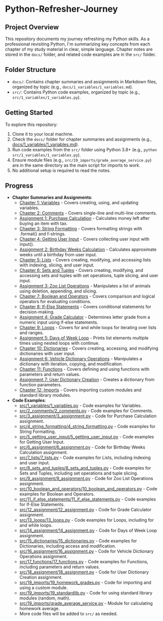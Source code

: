 # Python-Refresher-Journey
## Project Overview
This repository documents my journey refreshing my Python skills. As a professional revisiting Python, I'm summarizing key concepts from each chapter of my study material in clear, simple language. Chapter notes are stored in the `docs/` folder, and related code examples are in the `src/` folder.

## Folder Structure
- `docs/`: Contains chapter summaries and assignments in Markdown files, organized by topic (e.g., `docs/1_variables/1_variables.md`).
- `src/`: Contains Python code examples, organized by topic (e.g., `src/1_variables/1_variables.py`).

## Getting Started
To explore this repository:
1. Clone it to your local machine.
2. Check the `docs/` folder for chapter summaries and assignments (e.g., [docs/1_variables/1_variables.md](docs/1_variables/1_variables.md)).
3. Run code examples from the `src/` folder using Python 3.8+ (e.g., `python src/1_variables/1_variables.py`).
4. Ensure module files (e.g., `src/19_imports/grade_average_service.py`) are in the same directory as the main script for imports to work.
5. No additional setup is required to read the notes.

## Progress
- **Chapter Summaries and Assignments**:
  - [Chapter 1: Variables](docs/1_variables/1_variables.md) - Covers creating, using, and updating variables.
  - [Chapter 2: Comments](docs/2_comments/2_comments.md) - Covers single-line and multi-line comments.
  - [Assignment 1: Purchase Calculation](docs/3_assignment/3_assignment.md) - Calculates money left after buying an item with tax.
  - [Chapter 3: String Formatting](docs/4_string_formatting/4_string_formatting.md) - Covers formatting strings with .format() and f-strings.
  - [Chapter 4: Getting User Input](docs/5_getting_user_input/5_getting_user_input.md) - Covers collecting user input with input().
  - [Assignment 2: Birthday Weeks Calculation](docs/6_assignment/6_assignment.md) - Calculates approximate weeks until a birthday from user input.
  - [Chapter 5: Lists](docs/7_lists/7_lists.md) - Covers creating, modifying, and accessing lists with indexing, slicing, and user input.
  - [Chapter 6: Sets and Tuples](docs/8_sets_and_tuples/8_sets_and_tuples.md) - Covers creating, modifying, and accessing sets and tuples with set operations, tuple slicing, and user input.
  - [Assignment 3: Zoo List Operations](docs/9_assignment/9_assignment.md) - Manipulates a list of animals using deletion, appending, and slicing.
  - [Chapter 7: Boolean and Operators](docs/10_boolean_and_operators/10_boolean_and_operators.md) - Covers comparison and logical operators for evaluating conditions.
  - [Chapter 8: If-Else Statements](docs/11_if_else_statements/11_if_else_statements.md) - Covers conditional statements for decision-making.
  - [Assignment 4: Grade Calculator](docs/12_assignment/12_assignment.md) - Determines letter grade from a numeric input using if-else statements.
  - [Chapter 9: Loops](docs/13_loops/13_loops.md) - Covers for and while loops for iterating over lists and ranges.
  - [Assignment 5: Days of Week Loop](docs/14_assignment/14_assignment.md) - Prints list elements multiple times using nested loops with continue.
  - [Chapter 10: Dictionaries](docs/15_dictionaries/15_dictionaries.md) - Covers creating, accessing, and modifying dictionaries with user input.
  - [Assignment 6: Vehicle Dictionary Operations](docs/16_assignment/16_assignment.md) - Manipulates a dictionary with iteration, copying, and modification.
  - [Chapter 11: Functions](docs/17_functions/17_functions.md) - Covers defining and using functions with parameters and return values.
  - [Assignment 7: User Dictionary Creation](docs/18_assignment/18_assignment.md) - Creates a dictionary from function parameters.
  - [Chapter 12: Imports](docs/19_imports/19_imports.md) - Covers importing custom modules and standard library modules.
- **Code Examples**:
  - [src/1_variables/1_variables.py](src/1_variables/1_variables.py) - Code examples for Variables.
  - [src/2_comments/2_comments.py](src/2_comments/2_comments.py) - Code examples for Comments.
  - [src/3_assignment/3_assignment.py](src/3_assignment/3_assignment.py) - Code for Purchase Calculation assignment.
  - [src/4_string_formatting/4_string_formatting.py](src/4_string_formatting/4_string_formatting.py) - Code examples for String Formatting.
  - [src/5_getting_user_input/5_getting_user_input.py](src/5_getting_user_input/5_getting_user_input.py) - Code examples for Getting User Input.
  - [src/6_assignment/6_assignment.py](src/6_assignment/6_assignment.py) - Code for Birthday Weeks Calculation assignment.
  - [src/7_lists/7_lists.py](src/7_lists/7_lists.py) - Code examples for Lists, including indexing and user input.
  - [src/8_sets_and_tuples/8_sets_and_tuples.py](src/8_sets_and_tuples/8_sets_and_tuples.py) - Code examples for Sets and Tuples, including set operations and tuple slicing.
  - [src/9_assignment/9_assignment.py](src/9_assignment/9_assignment.py) - Code for Zoo List Operations assignment.
  - [src/10_boolean_and_operators/10_boolean_and_operators.py](src/10_boolean_and_operators/10_boolean_and_operators.py) - Code examples for Boolean and Operators.
  - [src/11_if_else_statements/11_if_else_statements.py](src/11_if_else_statements/11_if_else_statements.py) - Code examples for If-Else Statements.
  - [src/12_assignment/12_assignment.py](src/12_assignment/12_assignment.py) - Code for Grade Calculator assignment.
  - [src/13_loops/13_loops.py](src/13_loops/13_loops.py) - Code examples for Loops, including for and while loops.
  - [src/14_assignment/14_assignment.py](src/14_assignment/14_assignment.py) - Code for Days of Week Loop assignment.
  - [src/15_dictionaries/15_dictionaries.py](src/15_dictionaries/15_dictionaries.py) - Code examples for Dictionaries, including access and modification.
  - [src/16_assignment/16_assignment.py](src/16_assignment/16_assignment.py) - Code for Vehicle Dictionary Operations assignment.
  - [src/17_functions/17_functions.py](src/17_functions/17_functions.py) - Code examples for Functions, including parameters and return values.
  - [src/18_assignment/18_assignment.py](src/18_assignment/18_assignment.py) - Code for User Dictionary Creation assignment.
  - [src/19_imports/19_homework_grades.py](src/19_imports/19_homework_grades.py) - Code for importing and using a custom module.
  - [src/19_imports/19_standardlib.py](src/19_imports/19_standardlib.py) - Code for using standard library modules (random, math).
  - [src/19_imports/grade_average_service.py](src/19_imports/grade_average_service.py) - Module for calculating homework average.
  - More code files will be added to `src/` as needed.